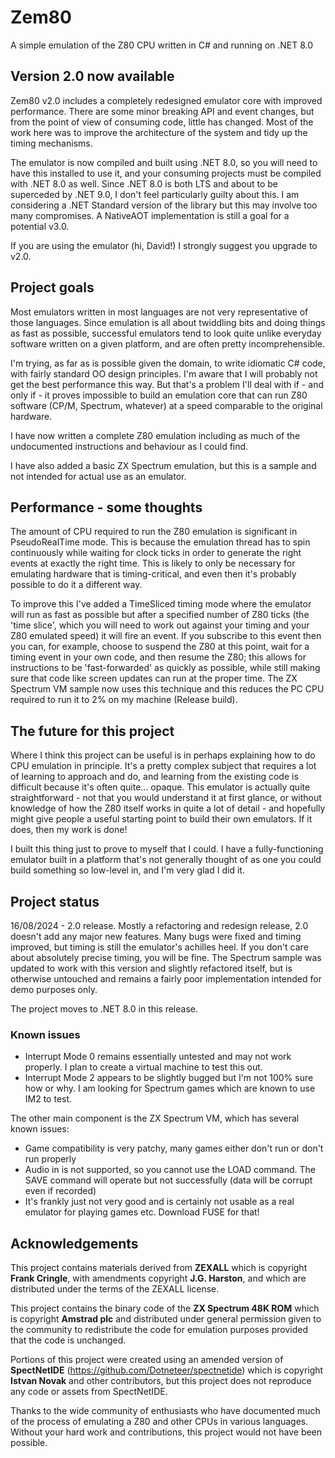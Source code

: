 # Zem80

A simple emulation of the Z80 CPU written in C# and running on .NET 8.0

## Version 2.0 now available

Zem80 v2.0 includes a completely redesigned emulator core with improved performance. There are some minor breaking API and event changes, but from the point of view of consuming code, little has changed. Most of the work here was to improve the architecture of the system and tidy up the timing mechanisms. 

The emulator is now compiled and built using .NET 8.0, so you will need to have this installed to use it, and your consuming projects must be compiled with .NET 8.0 as well. Since .NET 8.0 is both LTS and about to be superceded by .NET 9.0, I don't feel particularly guilty about this. I am considering a .NET Standard version of the library but this may involve too many compromises. A NativeAOT implementation is still a goal for a potential v3.0.

If you are using the emulator (hi, David!) I strongly suggest you upgrade to v2.0.

## Project goals

Most emulators written in most languages are not very representative of those languages. Since emulation is all about twiddling bits and doing things as fast as possible, successful emulators tend to look quite unlike everyday software written on a given platform, and are often pretty incomprehensible. 

I'm trying, as far as is possible given the domain, to write idiomatic C# code, with fairly standard OO design principles. I'm aware that I will probably not get the best performance this way. But that's a problem I'll deal with if - and only if - it proves impossible to build an emulation core that can run Z80 software (CP/M, Spectrum, whatever) at a speed comparable to the original hardware.  

I have now written a complete Z80 emulation including as much of the undocumented instructions and behaviour as I could find.

I have also added a basic ZX Spectrum emulation, but this is a sample and not intended for actual use as an emulator.

## Performance - some thoughts
The amount of CPU required to run the Z80 emulation is significant in PseudoRealTime mode. This is because the emulation thread has to spin continuously while waiting for clock ticks in order to generate the right events at exactly the right time. This is likely to only be necessary for emulating hardware that is timing-critical, and even then it's probably possible to do it a different way.

To improve this I've added a TimeSliced timing mode where the emulator will run as fast as possible but after a specified number of Z80 ticks (the 'time slice', which you will need to work out against your timing and your Z80 emulated speed) it will fire an event. If you subscribe to this event then you can, for example, choose to suspend the Z80 at this point, wait for a timing event in your own code, and then resume the Z80; this allows for instructions to be 'fast-forwarded' as quickly as possible, while still making sure that code like screen updates can run at the proper time. The ZX Spectrum VM sample now uses this technique and this reduces the PC CPU required to run it to 2% on my machine (Release build).  

## The future for this project
Where I think this project can be useful is in perhaps explaining how to do CPU emulation in principle. It's a pretty complex subject that requires a lot of learning to approach and do, and learning from the existing code is difficult because it's often quite... opaque. This emulator is actually quite straightforward - not that you would understand it at first glance, or without knowledge of how the Z80 itself works in quite a lot of detail - and hopefully might give people a useful starting point to build their own emulators. If it does, then my work is done!

I built this thing just to prove to myself that I could. I have a fully-functioning emulator built in a platform that's not generally thought of as one you could build something so low-level in, and I'm very glad I did it.

## Project status
16/08/2024 - 2.0 release. Mostly a refactoring and redesign release, 2.0 doesn't add any major new features. Many bugs were fixed and timing improved, but timing is still the emulator's achilles heel. If you don't care about absolutely precise timing, you will be fine. The Spectrum sample was updated to work with this version and slightly refactored itself, but is otherwise untouched and remains a fairly poor implementation intended for demo purposes only.

The project moves to .NET 8.0 in this release. 

### Known issues ###

* Interrupt Mode 0 remains essentially untested and may not work properly. I plan to create a virtual machine to test this out. 
* Interrupt Mode 2 appears to be slightly bugged but I'm not 100% sure how or why. I am looking for Spectrum games which are known to use IM2 to test. 

The other main component is the ZX Spectrum VM, which has several known issues:

* Game compatibility is very patchy, many games either don't run or don't run properly
* Audio in is not supported, so you cannot use the LOAD command. The SAVE command will operate but not successfully (data will be corrupt even if recorded)
* It's frankly just not very good and is certainly not usable as a real emulator for playing games etc. Download FUSE for that!

## Acknowledgements ##

This project contains materials derived from **ZEXALL** which is copyright **Frank Cringle**, with amendments copyright **J.G. Harston**, and which are distributed under the terms of the ZEXALL license. 

This project contains the binary code of the **ZX Spectrum 48K ROM** which is copyright **Amstrad plc** and distributed under general permission given to the community to redistribute the code for emulation purposes provided that the code is unchanged. 

Portions of this project were created using an amended version of **SpectNetIDE** (https://github.com/Dotneteer/spectnetide) which is copyright **Istvan Novak** and other contributors, but this project does not reproduce any code or assets from SpectNetIDE.

Thanks to the wide community of enthusiasts who have documented much of the process of emulating a Z80 and other CPUs in various languages. Without your hard work and contributions, this project would not have been possible. 
